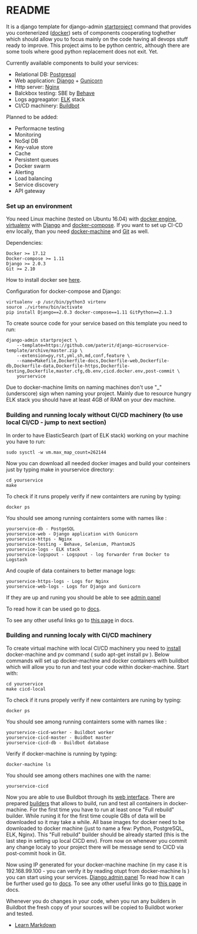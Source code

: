 # README #

It is a django template for django-admin [startproject](https://docs.djangoproject.com/en/1.10/ref/django-admin/#startproject) command that provides you contenerized ([docker](https://www.docker.com/)) sets of components cooperating toghether which should allow you to focus mainly on the code having all devops stuff ready to improve.
This project aims to be python centric, although there are some tools where good python replacement does not exit. Yet.

Currently available components to build your services:
- Relational DB: [Postgresql](https://www.postgresql.org/)
- Web application: [Django](https://www.djangoproject.com/) + [Gunicorn](http://gunicorn.org/) 
- Http server: [Nginx](https://nginx.org/) 
- Balckbox testing: SBE by [Behave](http://pythonhosted.org/behave/)
- Logs aggreagator: [ELK](https://www.elastic.co/products) stack
- CI/CD machinery: [Buildbot](http://buildbot.net/)

Planned to be added:
- Performacne testing
- Monitoring
- NoSql DB
- Key-value store
- Cache
- Persistent queues 
- Docker swarm
- Alerting
- Load balancing 
- Service discovery
- API gateway 

### Set up an environment ###

You need Linux machine (tested on Ubuntu 16.04) with [docker engine](https://docs.docker.com/engine/), [virtualenv](https://virtualenv.pypa.io/en/stable/) with [Django](https://www.djangoproject.com/) and [docker-compose](https://docs.docker.com/compose/). If you want to set up CI-CD env locally, than you need [docker-machine](https://docs.docker.com/machine/) and [Git](https://git-scm.com/) as well.

Dependencies:

    Docker >= 17.12
    Docker-compose >= 1.11
    Django >= 2.0.3
    Git >= 2.10

How to install docker see [here](https://docs.docker.com/engine/installation/).

Configuration for docker-compose and Django:

    virtualenv -p /usr/bin/python3 virtenv
    source ./virtenv/bin/activate
    pip install Django==2.0.3 docker-compose==1.11 GitPython==2.1.3
    
To create source code for your service based on this template you need to run:

    django-admin startproject \
        --template=https://github.com/paterit/django-microservice-template/archive/master.zip \
        --extension=py,rst,yml,sh,md,conf,feature \
        --name=Makefile,Dockerfile-docs,Dockerfile-web,Dockerfile-db,Dockerfile-data,Dockerfile-https,Dockerfile-testing,Dockerfile,master.cfg,db.env,cicd.docker.env,post-commit \
        yourservice

Due to docker-machine limits on naming machines don't use "_" (underscore) sign when naming your project.
Mainly due to resource hungry ELK stack you should have at least 4GB of RAM on your dev machine.

### Building and running localy without CI/CD machinery (to use local CI/CD - jump to next section)
In order to have ElasticSearch (part of ELK stack) working on your machine you have to run:

    sudo sysctl -w vm.max_map_count=262144

Now you can download all needed docker images and build your conteiners just by typing make in yourservice directory:

    cd yourservice
    make

To check if it runs propely verify if new containters are runing by typing:

    docker ps

You should see among running containters some with names like :

    yourservice-db - PostgeSQL
    yourservice-web - Django application with Gunicorn
    yourservice-https - Nginx
    yourservice-testing - Behave, Selenium, PhantomJS
    yourservice-logs - ELK stack
    yourservice-logspout - Logspout - log forwarder from Docker to Logstash

And couple of data containers to better manage logs:

    yourservice-https-logs - Logs for Nginx
    yourservice-web-logs - Logs for Django and Gunicorn

If they are up and runing you should be able to see [admin panel](http://localhost/admin)

To read how it can be used go to [docs](http://localhost/docs).

To see any other useful links go to [this page](http://localhost/docs/links_page.html) in docs.

### Building and running localy with CI/CD machinery
To create virtual machine with local CI/CD machinery you need to [install](https://docs.docker.com/machine/install-machine/#install-machine-directly) docker-machine and pv command ( sudo apt-get install pv ).
Below commands will set up docker-machine and docker containers with buildbot which will allow you to run and test your code within docker-machine. Start with:

    cd yourservice
    make cicd-local

To check if it runs propely verify if new containters are runing by typing:

    docker ps

You should see among running containters some with names like :

    yourservice-cicd-worker - Buildbot worker
    yourservice-cicd-master - Buidbot master
    yourservice-cicd-db - Buildbot database
    
Verify if docker-machine is running by typing:

    docker-machine ls
    
You should see among others machines one with the name:

    yourservice-cicd
    
Now you are able to use Buildbot through its [web interface](http://localhost:8010/). There are prepared [builders](http://localhost:8010/#/builders) that allows to build, run and test all containers in docker-machine.
For the first time you have to run at least once "Full rebuild" builder. While runing it for the first time couple GBs of data will be downloaded so it may take a while. All base images for docker need to be downloaded to docker machine (just to name a few: Python, PostgreSQL, ELK, Nginx).
This "Full rebuild" builder should be already started (this is the last step in setting up local CICD env).
From now on whenever you commit any change localy to your project there will be message send to CICD via post-commit hook in Git.

Now using IP generated for your docker-machine machine (in my case it is 192.168.99.100 - you can verify it by reading otupt from docker-machine ls ) you can start using your services.
[Django admin panel](http://192.168.99.100/admin)
To read how it can be further used go to [docs](http://192.168.99.100/docs).
To see any other useful links go to [this page](http://192.168.99.100/docs/links_page.html) in docs.

Whenever you do changes in your code, when you run any builders in Buildbot the fresh copy of your sources will be copied to Buildbot worker and tested.


* [Learn Markdown](https://bitbucket.org/tutorials/markdowndemo)
